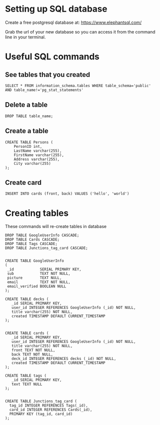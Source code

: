 # Setting up SQL database

Create a free postgresql database at:
https://www.elephantsql.com/

Grab the url of your new database so you can access it from the command line in your terminal.

# Useful SQL commands

## See tables that you created

`SELECT * FROM information_schema.tables WHERE table_schema='public' AND table_name!='pg_stat_statements'`

## Delete a table

`DROP TABLE table_name;`

## Create a table

```
CREATE TABLE Persons (
    PersonID int,
    LastName varchar(255),
    FirstName varchar(255),
    Address varchar(255),
    City varchar(255)
);
```

## Create card

`INSERT INTO cards (front, back) VALUES ('hello', 'world')`

# Creating tables

These commands will re-create tables in database

```
DROP TABLE GoogleUserInfo CASCADE;
DROP TABLE Cards CASCADE;
DROP TABLE Tags CASCADE;
DROP TABLE Junctions_tag_card CASCADE;


CREATE TABLE GoogleUserInfo
(
 _id            SERIAL PRIMARY KEY,
 sub            TEXT NOT NULL,
 picture        TEXT NULL,
 email          TEXT NOT NULL,
 email_verified BOOLEAN NULL
);

CREATE TABLE decks (
   _id SERIAL PRIMARY KEY,
   user_id INTEGER REFERENCES GoogleUserInfo (_id) NOT NULL,
   title varchar(255) NOT NULL,
   created TIMESTAMP DEFAULT CURRENT_TIMESTAMP
);


CREATE TABLE cards (
   _id SERIAL PRIMARY KEY,
   user_id INTEGER REFERENCES GoogleUserInfo (_id) NOT NULL,
   title varchar(255) NOT NULL,
   front TEXT NOT NULL,
   back TEXT NOT NULL,
   deck_id INTEGER REFERENCES decks (_id) NOT NULL,
   created TIMESTAMP DEFAULT CURRENT_TIMESTAMP
);

CREATE TABLE tags (
   _id SERIAL PRIMARY KEY,
   text TEXT NULL
);


CREATE TABLE Junctions_tag_card (
  tag_id INTEGER REFERENCES Tags(_id),
  card_id INTEGER REFERENCES Cards(_id),
  PRIMARY KEY (tag_id, card_id)
);

```
